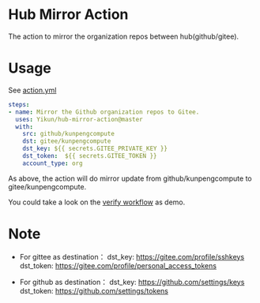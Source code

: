 # Hub Mirror Action
The action to mirror the organization repos between hub(github/gitee).

# Usage

See [action.yml](action.yml)

```yaml
steps:
- name: Mirror the Github organization repos to Gitee.
  uses: Yikun/hub-mirror-action@master
  with:
    src: github/kunpengcompute
    dst: gitee/kunpengcompute
    dst_key: ${{ secrets.GITEE_PRIVATE_KEY }}
    dst_token:  ${{ secrets.GITEE_TOKEN }}
    account_type: org
```

As above, the action will do mirror update from github/kunpengcompute to gitee/kunpengcompute.

You could take a look on the [verify workflow](https://github.com/Yikun/hub-mirror-action/blob/master/.github/workflows/verify-on-ubuntu.yml) as demo.

# Note

- For gittee as destination：
dst_key: https://gitee.com/profile/sshkeys
dst_token: https://gitee.com/profile/personal_access_tokens

- For github as destination：
dst_key: https://github.com/settings/keys
dst_token: https://github.com/settings/tokens
